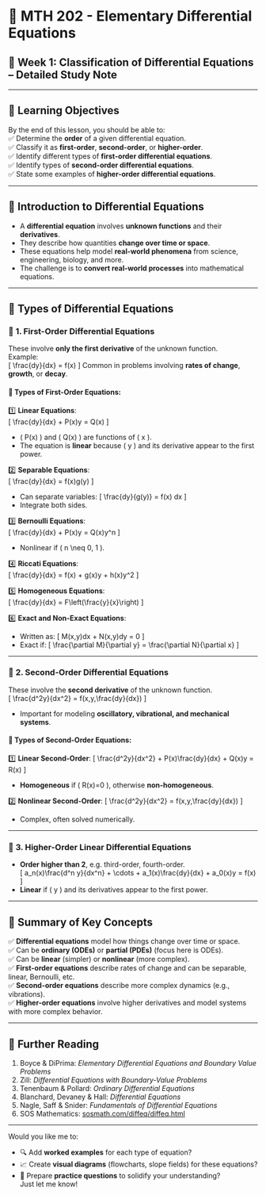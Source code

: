 # 🌟 MTH 202 - Elementary Differential Equations  
## 📖 Week 1: Classification of Differential Equations – Detailed Study Note  

---

## 📌 Learning Objectives  
By the end of this lesson, you should be able to:  
✅ Determine the **order** of a given differential equation.  
✅ Classify it as **first-order**, **second-order**, or **higher-order**.  
✅ Identify different types of **first-order differential equations**.  
✅ Identify types of **second-order differential equations**.  
✅ State some examples of **higher-order differential equations**.

---

## 📌 Introduction to Differential Equations  
- A **differential equation** involves **unknown functions** and their **derivatives**.  
- They describe how quantities **change over time or space**.  
- These equations help model **real-world phenomena** from science, engineering, biology, and more.  
- The challenge is to **convert real-world processes** into mathematical equations.

---

## 📌 Types of Differential Equations  

### 🔸 **1. First-Order Differential Equations**  
These involve **only the first derivative** of the unknown function.  
Example:  
\[
\frac{dy}{dx} = f(x)
\]
Common in problems involving **rates of change**, **growth**, or **decay**.

#### 🔹 Types of First-Order Equations:  
1️⃣ **Linear Equations**:  
\[
\frac{dy}{dx} + P(x)y = Q(x)
\]  
- \( P(x) \) and \( Q(x) \) are functions of \( x \).  
- The equation is **linear** because \( y \) and its derivative appear to the first power.  

2️⃣ **Separable Equations**:  
\[
\frac{dy}{dx} = f(x)g(y)
\]
- Can separate variables:
\[
\frac{dy}{g(y)} = f(x) dx
\]
- Integrate both sides.  

3️⃣ **Bernoulli Equations**:  
\[
\frac{dy}{dx} + P(x)y = Q(x)y^n
\]
- Nonlinear if \( n \neq 0, 1 \).  

4️⃣ **Riccati Equations**:  
\[
\frac{dy}{dx} = f(x) + g(x)y + h(x)y^2
\]

5️⃣ **Homogeneous Equations**:  
\[
\frac{dy}{dx} = F\left(\frac{y}{x}\right)
\]

6️⃣ **Exact and Non-Exact Equations**:  
- Written as:
\[
M(x,y)dx + N(x,y)dy = 0
\]
- Exact if:
\[
\frac{\partial M}{\partial y} = \frac{\partial N}{\partial x}
\]

---

### 🔸 **2. Second-Order Differential Equations**  
These involve the **second derivative** of the unknown function.  
\[
\frac{d^2y}{dx^2} = f(x,y,\frac{dy}{dx})
\]
- Important for modeling **oscillatory, vibrational, and mechanical systems**.

#### 🔹 Types of Second-Order Equations:  
1️⃣ **Linear Second-Order**:
\[
\frac{d^2y}{dx^2} + P(x)\frac{dy}{dx} + Q(x)y = R(x)
\]
- **Homogeneous** if \( R(x)=0 \), otherwise **non-homogeneous**.

2️⃣ **Nonlinear Second-Order**:
\[
\frac{d^2y}{dx^2} = f(x,y,\frac{dy}{dx})
\]
- Complex, often solved numerically.

---

### 🔸 **3. Higher-Order Linear Differential Equations**  
- **Order higher than 2**, e.g. third-order, fourth-order.  
\[
a_n(x)\frac{d^n y}{dx^n} + \cdots + a_1(x)\frac{dy}{dx} + a_0(x)y = f(x)
\]
- **Linear** if \( y \) and its derivatives appear to the first power.

---

## 📌 Summary of Key Concepts  
✅ **Differential equations** model how things change over time or space.  
✅ Can be **ordinary (ODEs)** or **partial (PDEs)** (focus here is ODEs).  
✅ Can be **linear** (simpler) or **nonlinear** (more complex).  
✅ **First-order equations** describe rates of change and can be separable, linear, Bernoulli, etc.  
✅ **Second-order equations** describe more complex dynamics (e.g., vibrations).  
✅ **Higher-order equations** involve higher derivatives and model systems with more complex behavior.  

---

## 📌 Further Reading  
1. Boyce & DiPrima: *Elementary Differential Equations and Boundary Value Problems*  
2. Zill: *Differential Equations with Boundary-Value Problems*  
3. Tenenbaum & Pollard: *Ordinary Differential Equations*  
4. Blanchard, Devaney & Hall: *Differential Equations*  
5. Nagle, Saff & Snider: *Fundamentals of Differential Equations*  
6. SOS Mathematics: [sosmath.com/diffeq/diffeq.html](https://sosmath.com/diffeq/diffeq.html)

---

Would you like me to:  
- 🔍 Add **worked examples** for each type of equation?  
- 📈 Create **visual diagrams** (flowcharts, slope fields) for these equations?  
- 📝 Prepare **practice questions** to solidify your understanding?  
Just let me know!
